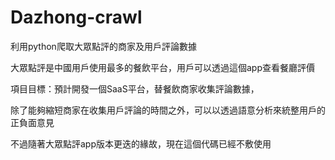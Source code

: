 # Dazhong-crawl
利用python爬取大眾點評的商家及用戶評論數據

大眾點評是中國用戶使用最多的餐飲平台，用戶可以透過這個app查看餐廳評價

項目目標：預計開發一個SaaS平台，替餐飲商家收集評論數據，

除了能夠縮短商家在收集用戶評論的時間之外，可以以透過語意分析來統整用戶的正負面意見

不過隨著大眾點評app版本更迭的緣故，現在這個代碼已經不敷使用
